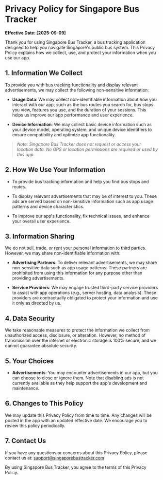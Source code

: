 # Privacy Policy for Singapore Bus Tracker

**Effective Date: \[2025-09-09]**

Thank you for using Singapore Bus Tracker, a bus tracking application designed to help you navigate Singapore's public bus system. This Privacy Policy explains how we collect, use, and protect your information when you use our app.

## 1. Information We Collect

To provide you with bus tracking functionality and display relevant advertisements, we may collect the following non-sensitive information:



*   **Usage Data**: We may collect non-identifiable information about how you interact with our app, such as the bus routes you search for, bus stops you view, features you use, and the duration of your sessions. This helps us improve our app performance and user experience.

*   **Device Information**: We may collect basic device information such as your device model, operating system, and unique device identifiers to ensure compatibility and optimize app functionality.

> *Note: Singapore Bus Tracker does not request or access your location data. No GPS or location permissions are required or used by this app.*

## 2. How We Use Your Information



*   To provide bus tracking information and help you find bus stops and routes.

*   To display relevant advertisements that may be of interest to you. These ads are served based on non-sensitive information such as app usage patterns and device characteristics.

*   To improve our app's functionality, fix technical issues, and enhance your overall user experience.

## 3. Information Sharing

We do not sell, trade, or rent your personal information to third parties. However, we may share non-identifiable information with:



*   **Advertising Partners**: To deliver relevant advertisements, we may share non-sensitive data such as app usage patterns. These partners are prohibited from using this information for any purpose other than providing advertisements.

*   **Service Providers**: We may engage trusted third-party service providers to assist with app operations (e.g., server hosting, data analysis). These providers are contractually obligated to protect your information and use it only as directed by us.

## 4. Data Security

We take reasonable measures to protect the information we collect from unauthorized access, disclosure, or alteration. However, no method of transmission over the internet or electronic storage is 100% secure, and we cannot guarantee absolute security.

## 5. Your Choices



*   **Advertisements**: You may encounter advertisements in our app, but you can choose to close or ignore them. Note that disabling ads is not currently available as they help support the app's development and maintenance.

## 6. Changes to This Policy

We may update this Privacy Policy from time to time. Any changes will be posted in the app with an updated effective date. We encourage you to review this policy periodically.

## 7. Contact Us

If you have any questions or concerns about this Privacy Policy, please contact us at: support@singaporebustracker.com

By using Singapore Bus Tracker, you agree to the terms of this Privacy Policy.
